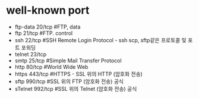 # well-known port

- ftp-data        20/tcp      #FTP, data  
- ftp             21/tcp      #FTP. control  
- ssh             22/tcp      #SSH Remote Login Protocol - ssh scp, sftp같은 프로토콜 및 포트 포워딩  
- telnet          23/tcp  
- smtp            25/tcp      #Simple Mail Transfer Protocol  
- http            80/tcp      #World Wide Web  
- https           443/tcp     #HTTPS - SSL 위의 HTTP (암호화 전송)  
- sftp            990/tcp		  #SSL 위의 FTP (암호화 전송)	공식  
- sTelnet         992/tcp		  #SSL 위의 Telnet (암호화 전송)	공식  
